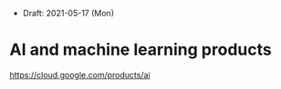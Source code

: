 * Draft: 2021-05-17 (Mon)

# AI and machine learning products

https://cloud.google.com/products/ai
